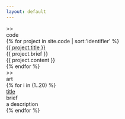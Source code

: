 ```yaml
---
layout: default
---
```

<div class="section">
  <div class="anchor" id="code"></div>
  <div class="container">
    <div class="section-title">
      <div class="prompt">>></div>
       code
    </div>
    <div class="items">
      {% for project in site.code | sort:'identifier' %}
      <div class="item">
        <div class="item-title">
          <a href="{{ project.github_url }}">{{ project.title }}</a>
        </div>
        <div class="item-brief">
          {{ project.brief }}
        </div>
        <div class="item-description">
          {{ project.content }}
        </div>
      </div>
      {% endfor %}
    </div>
  </div>
</div>

<div class="section">
  <div class="anchor" id="art"></div>
  <div class="container">
    <div class="section-title">
      <div class="prompt">>></div>
        art
    </div>
    <div class="items">
      {% for i in (1..20) %}
      <div class="item">
        <div class="item-title"><a href="#">title</a></div>
        <div class="item-brief">brief</div>
        <div class="item-description">a description</div>
      </div>
      {% endfor %}
    </div>
  </div>
</div>
